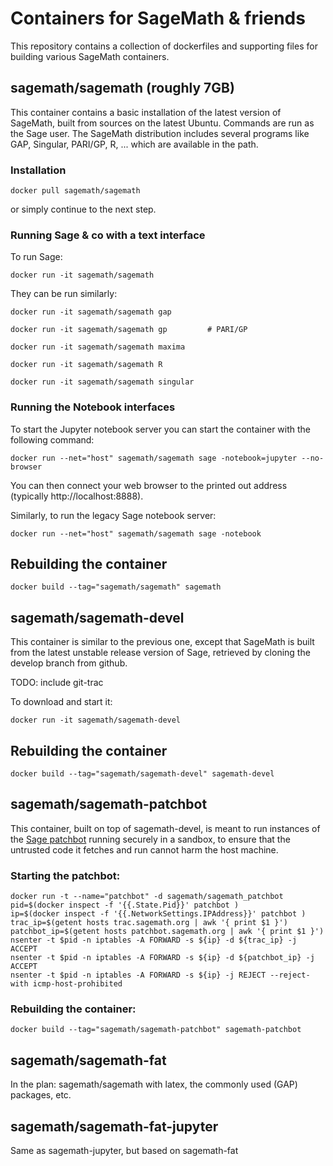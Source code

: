 # Containers for SageMath & friends

This repository contains a collection of dockerfiles and supporting
files for building various SageMath containers.

## sagemath/sagemath (roughly 7GB)

This container contains a basic installation of the latest version of
SageMath, built from sources on the latest Ubuntu. Commands are run as
the Sage user. The SageMath distribution includes several programs
like GAP, Singular, PARI/GP, R, ... which are available in the path.

### Installation

    docker pull sagemath/sagemath

or simply continue to the next step.

### Running Sage & co with a text interface

To run Sage:

    docker run -it sagemath/sagemath

They can be run similarly:

    docker run -it sagemath/sagemath gap

    docker run -it sagemath/sagemath gp         # PARI/GP

    docker run -it sagemath/sagemath maxima

    docker run -it sagemath/sagemath R

    docker run -it sagemath/sagemath singular



### Running the Notebook interfaces

To start the Jupyter notebook server you can start the container with the following command:

    docker run --net="host" sagemath/sagemath sage -notebook=jupyter --no-browser

You can then connect your web browser to the printed out address
(typically http://localhost:8888).

Similarly, to run the legacy Sage notebook server:

    docker run --net="host" sagemath/sagemath sage -notebook

## Rebuilding the container

    docker build --tag="sagemath/sagemath" sagemath

## sagemath/sagemath-devel

This container is similar to the previous one, except that SageMath is
built from the latest unstable release version of Sage, retrieved by
cloning the develop branch from github.

TODO: include git-trac

To download and start it:

    docker run -it sagemath/sagemath-devel

## Rebuilding the container

    docker build --tag="sagemath/sagemath-devel" sagemath-devel

## sagemath/sagemath-patchbot

This container, built on top of sagemath-devel, is meant to run
instances of the [Sage patchbot](http://patchbot.sagemath.org/)
running securely in a sandbox, to ensure that the untrusted code it
fetches and run cannot harm the host machine.

### Starting the patchbot:

    docker run -t --name="patchbot" -d sagemath/sagemath_patchbot
    pid=$(docker inspect -f '{{.State.Pid}}' patchbot )
    ip=$(docker inspect -f '{{.NetworkSettings.IPAddress}}' patchbot )
    trac_ip=$(getent hosts trac.sagemath.org | awk '{ print $1 }')
    patchbot_ip=$(getent hosts patchbot.sagemath.org | awk '{ print $1 }')
    nsenter -t $pid -n iptables -A FORWARD -s ${ip} -d ${trac_ip} -j ACCEPT
    nsenter -t $pid -n iptables -A FORWARD -s ${ip} -d ${patchbot_ip} -j ACCEPT
    nsenter -t $pid -n iptables -A FORWARD -s ${ip} -j REJECT --reject-with icmp-host-prohibited

### Rebuilding the container:

    docker build --tag="sagemath/sagemath-patchbot" sagemath-patchbot

## sagemath/sagemath-fat

In the plan: sagemath/sagemath with latex, the commonly used (GAP)
packages, etc.

## sagemath/sagemath-fat-jupyter

Same as sagemath-jupyter, but based on sagemath-fat
